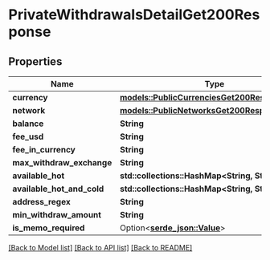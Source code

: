 # PrivateWithdrawalsDetailGet200Response

## Properties

Name | Type | Description | Notes
------------ | ------------- | ------------- | -------------
**currency** | [**models::PublicCurrenciesGet200ResponseInner**](_public_currencies_get_200_response_inner.md) |  | 
**network** | [**models::PublicNetworksGet200ResponseInner**](_public_networks_get_200_response_inner.md) |  | 
**balance** | **String** |  | 
**fee_usd** | **String** |  | 
**fee_in_currency** | **String** |  | 
**max_withdraw_exchange** | **String** |  | 
**available_hot** | **std::collections::HashMap<String, String>** |  | 
**available_hot_and_cold** | **std::collections::HashMap<String, String>** |  | 
**address_regex** | **String** |  | 
**min_withdraw_amount** | **String** |  | 
**is_memo_required** | Option<[**serde_json::Value**](.md)> |  | [optional]

[[Back to Model list]](../README.md#documentation-for-models) [[Back to API list]](../README.md#documentation-for-api-endpoints) [[Back to README]](../README.md)


